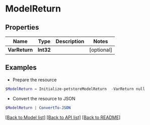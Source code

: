 # ModelReturn
## Properties

Name | Type | Description | Notes
------------ | ------------- | ------------- | -------------
**VarReturn** | **Int32** |  | [optional] 

## Examples

- Prepare the resource
```powershell
$ModelReturn = Initialize-petstoreModelReturn  -VarReturn null
```

- Convert the resource to JSON
```powershell
$ModelReturn | ConvertTo-JSON
```

[[Back to Model list]](../README.md#documentation-for-models) [[Back to API list]](../README.md#documentation-for-api-endpoints) [[Back to README]](../README.md)

